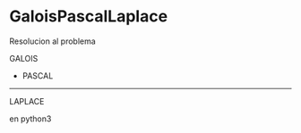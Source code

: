 # GaloisPascalLaplace

Resolucion al problema

  GALOIS
+ PASCAL
---------
 LAPLACE
 
 en python3
 
 
